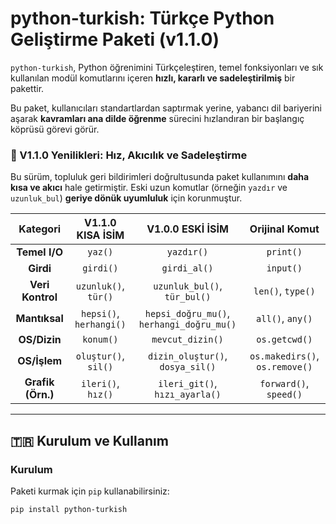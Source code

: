 # python-turkish: Türkçe Python Geliştirme Paketi (v1.1.0)

`python-turkish`, Python öğrenimini Türkçeleştiren, temel fonksiyonları ve sık kullanılan modül komutlarını içeren **hızlı, kararlı ve sadeleştirilmiş** bir pakettir.

Bu paket, kullanıcıları standartlardan saptırmak yerine, yabancı dil bariyerini aşarak **kavramları ana dilde öğrenme** sürecini hızlandıran bir başlangıç köprüsü görevi görür.

### 🌟 V1.1.0 Yenilikleri: Hız, Akıcılık ve Sadeleştirme

Bu sürüm, topluluk geri bildirimleri doğrultusunda paket kullanımını **daha kısa ve akıcı** hale getirmiştir. Eski uzun komutlar (örneğin `yazdır` ve `uzunluk_bul`) **geriye dönük uyumluluk** için korunmuştur.

| Kategori | V1.1.0 KISA İSİM | V1.0.0 ESKİ İSİM | Orijinal Komut |
| :---: | :---: | :---: | :---: |
| **Temel I/O** | `yaz()` | `yazdır()` | `print()` |
| **Girdi** | `girdi()` | `girdi_al()` | `input()` |
| **Veri Kontrol** | `uzunluk()`, `tür()` | `uzunluk_bul()`, `tür_bul()` | `len()`, `type()` |
| **Mantıksal** | `hepsi()`, `herhangi()` | `hepsi_doğru_mu()`, `herhangi_doğru_mu()` | `all()`, `any()` |
| **OS/Dizin** | `konum()` | `mevcut_dizin()` | `os.getcwd()` |
| **OS/İşlem** | `oluştur()`, `sil()` | `dizin_oluştur()`, `dosya_sil()` | `os.makedirs()`, `os.remove()` |
| **Grafik (Örn.)** | `ileri()`, `hız()` | `ileri_git()`, `hızı_ayarla()` | `forward()`, `speed()` |

---

## 🇹🇷 Kurulum ve Kullanım

### Kurulum

Paketi kurmak için `pip` kullanabilirsiniz:

```bash
pip install python-turkish